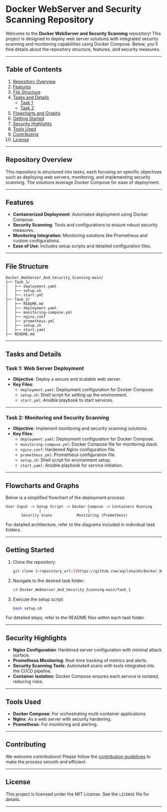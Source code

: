
# Docker WebServer and Security Scanning Repository

Welcome to the **Docker WebServer and Security Scanning** repository! This project is designed to deploy web server solutions with integrated security scanning and monitoring capabilities using Docker Compose. Below, you'll find details about the repository structure, features, and security measures.

---

## Table of Contents
1. [Repository Overview](#repository-overview)
2. [Features](#features)
3. [File Structure](#file-structure)
4. [Tasks and Details](#tasks-and-details)
   - [Task 1](#task-1)
   - [Task 2](#task-2)
5. [Flowcharts and Graphs](#flowcharts-and-graphs)
6. [Getting Started](#getting-started)
7. [Security Highlights](#security-highlights)
8. [Tools Used](#tools-used)
9. [Contributing](#contributing)
10. [License](#license)

---

## Repository Overview

This repository is structured into tasks, each focusing on specific objectives such as deploying web servers, monitoring, and implementing security scanning. The solutions leverage Docker Compose for ease of deployment.

---

## Features

- **Containerized Deployment**: Automated deployment using Docker Compose.
- **Security Scanning**: Tools and configurations to ensure robust security measures.
- **Monitoring Integration**: Monitoring solutions like Prometheus and custom configurations.
- **Ease of Use**: Includes setup scripts and detailed configuration files.

---

## File Structure

```
Docker_WebServer_And_Security_Scanning-main/
├── Task_1/
│   ├── deployment.yaml
│   ├── setup.sh
│   ├── start.yml
├── Task_2/
│   ├── README.md
│   ├── deployment.yaml
│   ├── monitoring-compose.yml
│   ├── nginx.conf
│   ├── prometheus.yml
│   ├── setup.sh
│   ├── start.yaml
├── README.md
```

---

## Tasks and Details

### Task 1: Web Server Deployment

- **Objective**: Deploy a secure and scalable web server.
- **Key Files**:
  - `deployment.yaml`: Deployment configuration for Docker Compose.
  - `setup.sh`: Shell script for setting up the environment.
  - `start.yml`: Ansible playbook to start services.

---

### Task 2: Monitoring and Security Scanning

- **Objective**: Implement monitoring and security scanning solutions.
- **Key Files**:
  - `deployment.yaml`: Deployment configuration for Docker Compose.
  - `monitoring-compose.yml`: Docker Compose file for monitoring stack.
  - `nginx.conf`: Hardened Nginx configuration file.
  - `prometheus.yml`: Prometheus configuration file.
  - `setup.sh`: Shell script for environment setup.
  - `start.yaml`: Ansible playbook for service initiation.

---

## Flowcharts and Graphs

Below is a simplified flowchart of the deployment process:

```plaintext
User Input -> Setup Script -> Docker Compose -> Containers Running
               |                     |
       Security Scans           Monitoring (Prometheus)
```

For detailed architecture, refer to the diagrams included in individual task folders.

---

## Getting Started

1. Clone the repository:
   ```bash
   git clone [<repository_url>](https://github.com/aqilshaikh/Docker_WebServer_And_Security_Scanning.git)
   ```
2. Navigate to the desired task folder:
   ```bash
   cd Docker_WebServer_And_Security_Scanning-main/Task_1
   ```
3. Execute the setup script:
   ```bash
   bash setup.sh
   ```

For detailed steps, refer to the README files within each task folder.

---

## Security Highlights

- **Nginx Configuration**: Hardened server configuration with minimal attack surface.
- **Prometheus Monitoring**: Real-time tracking of metrics and alerts.
- **Security Scanning Tools**: Automated scans with tools integrated into the CI/CD pipeline.
- **Container Isolation**: Docker Compose ensures each service is isolated, reducing risks.

---

## Tools Used

- **Docker Compose**: For orchestrating multi-container applications.
- **Nginx**: As a web server with security hardening.
- **Prometheus**: For monitoring and alerting.

---

## Contributing

We welcome contributions! Please follow the [contribution guidelines](CONTRIBUTING.md) to make the process smooth and efficient.

---

## License

This project is licensed under the MIT License. See the `LICENSE` file for details.

---
